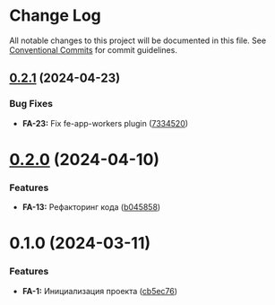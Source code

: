 # Change Log

All notable changes to this project will be documented in this file.
See [Conventional Commits](https://conventionalcommits.org) for commit guidelines.

## [0.2.1](https://gitlab.com/imolater/fe-app/compare/@imolater/fe-app-workers@0.2.0...@imolater/fe-app-workers@0.2.1) (2024-04-23)


### Bug Fixes

* **FA-23:** Fix fe-app-workers plugin ([7334520](https://gitlab.com/imolater/fe-app/commit/733452022a6189d498fdf2a4875c31ba5c7c6b0d))





# [0.2.0](https://gitlab.com/imolater/fe-app/compare/@imolater/fe-app-workers@0.1.0...@imolater/fe-app-workers@0.2.0) (2024-04-10)


### Features

* **FA-13:** Рефакторинг кода ([b045858](https://gitlab.com/imolater/fe-app/commit/b045858259d56aa280a11ff07dc844f05a7519dd))





# 0.1.0 (2024-03-11)


### Features

* **FA-1:** Инициализация проекта ([cb5ec76](https://gitlab.com/imolater/fe-app/commit/cb5ec76f64b51d3660251761209b9cfcc89be0d1))
